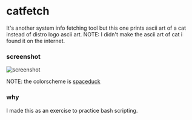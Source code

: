 # catfetch

It's another system info fetching tool but this one prints ascii art of a cat instead of distro logo ascii art.
NOTE: I didn't make the ascii art of cat i found it on the internet.

### screenshot

![screenshot]("./screenshot.png")

NOTE: the colorscheme is [spaceduck](https://github.com/pineapplegiant/spaceduck)

### why

I made this as an exercise to practice bash scripting.
